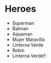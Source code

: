 # Heroes

* Superman
* Batman
* Aquaman
* Mujer Maravilla
* Linterna Verde
* Robin
* Linterna Verde!!
